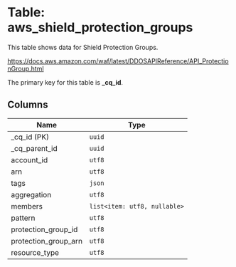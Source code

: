 # Table: aws_shield_protection_groups

This table shows data for Shield Protection Groups.

https://docs.aws.amazon.com/waf/latest/DDOSAPIReference/API_ProtectionGroup.html

The primary key for this table is **_cq_id**.

## Columns

| Name          | Type          |
| ------------- | ------------- |
|_cq_id (PK)|`uuid`|
|_cq_parent_id|`uuid`|
|account_id|`utf8`|
|arn|`utf8`|
|tags|`json`|
|aggregation|`utf8`|
|members|`list<item: utf8, nullable>`|
|pattern|`utf8`|
|protection_group_id|`utf8`|
|protection_group_arn|`utf8`|
|resource_type|`utf8`|